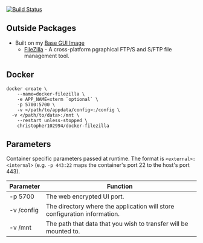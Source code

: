  [![Build Status](https://travis-ci.com/chris102994/docker-filezilla.svg?branch=master)](https://travis-ci.com/chris102994/docker-filezilla)

## Outside Packages
* Built on my [Base GUI Image](https://github.com/chris102994/docker-base-image-gui)
  * [FileZilla](https://filezilla-project.org/) - A cross-platform pgraphical FTP/S and S/FTP file management tool.

## Docker
```
docker create \
	--name=docker-filezilla \
	-e APP_NAME=xterm `optional` \
	-p 5700:5700 \
	-v </path/to/appdata/config>:/config \
  -v </path/to/data>:/mnt \
	--restart unless-stopped \
	christopher102994/docker-filezilla
```

## Parameters
Container specific parameters passed at runtime. The format is `<external>:<internal>` (e.g. `-p 443:22` maps the container's port 22 to the host's port 443).

| Parameter | Function |
| -------- | -------- |
| -p 5700 | The web encrypted UI port. |
| -v /config | The directory where the application will store configuration information. |
| -v /mnt | The path that data that you wish to transfer will be mounted to. |